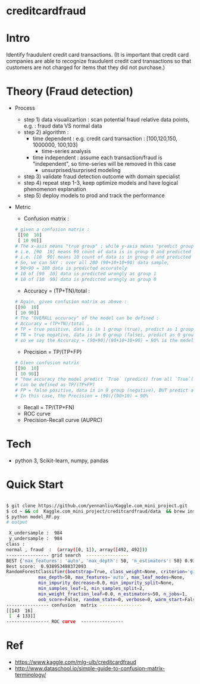 # creditcardfraud


# Intro 

Identify fraudulent credit card transactions. (It is important that credit card companies are able to recognize fraudulent credit card transactions so that customers are not charged for items that they did not purchase.)

# Theory (Fraud detection)

- Process 
	- step 1) data visualizartion : scan potential fraud relative data points, e.g. : fraud data VS normal data 
	- step 2) algorithm : 
	   - time dependent : e.g. credit card transaction : [100,120,150, 1000000, 100,103]
	      - time-series analysis 
	   - time independent : assume each transaction/fraud is "independent", so time-series will be removed in this case 
	      - unsurprised/surprised modeling 
    - step 3) validate fraud detection outcome with domain specialist
    - step 4) repeat step 1-3, keep optimize models and have logical phenomenon explanation 
    - step 5) deploy models to prod and track the performance 


- Metric
  - Confusion matrix : 
  ```python
  # given a confusion matrix :
   [[90  10]
   [ 10 90]]
  # The x-asis means "true group" ; while y-axis means "predict group"
  # i.e. [90  10] means 90 count of data is in group 0 and predicted as group 0 ; 10 count of data is in group 1 and predicted as group 0 
  # i.e. [10  90] means 10 count of data is in group 0 and predicted as group 1 ; 90 count of data is in group 1 and predicted as group 1
  # So, we can SAY : over all 200 (90+10+10+90) data sample, 
  # 90+90 = 180 data is predicted accurately 
  # 10 of [90  10] data is predicted wrongly as group 1 
  # 10 of [10  90] data is predicted wrongly as group 0  

  ```


  - Accuracy = (TP+TN)/total : 
  ```python 
  # Again, given confusion matrix as above :
  [[90  10]
  [ 10 90]]
  # The "OVERALL accuracy" of the model can be defined :
  # Accuracy = (TP+TN)/total , 
  # TP = true positive, data is in 1 group (true), predict as 1 group (true) 
  # TN = true negative, data is in 0 group (false), predict as 0 group (false) 
  # so we say the Accuracy = (90+90)/(90+10+10+90) = 90% is the model's "OVERALL" accuracy of all data points 

  ```
  - Precision = TP/(TP+FP)
  ```python 
  # Given confusion matrix 
  [[90  10]
  [ 10 90]]
  # "how accuracy the model predict `True` (predict) from all `True`(actual) group" 
  # can be defined as TP/(TP+FP) 
  # FP = false positive, data is in 0 group (negative), BUT predict as 1 group (true)
  # In this case, the Precision = (90)/(90+10) = 90%

  ```
  - Recall = TP/(TP+FN)
  - ROC curve 
  - Precision-Recall curve (AUPRC)


# Tech 
- python 3, Scikit-learn, numpy, pandas 

# Quick Start

```bash

$ git clone https://github.com/yennanliu/Kaggle.com_mini_project.git
$ cd ~ && cd  Kaggle.com_mini_project/creditcardfraud/data  && brew install unzip && unzip creditcardfraud.zip && cd .. 
$ python model_RF.py
# output

 X_undersample :  984
 y_undersample :  984
class : 
normal , fraud  :  (array([0, 1]), array([492, 492]))
---------------- grid search  ---------------- 
BEST {'max_features': 'auto', 'max_depth': 50, 'n_estimators': 50} 0.938953488372093 [mean: 0.93895, std: 0.02274, params: {'max_features': 'auto', 'max_depth': 50, 'n_estimators': 50}] <function _passthrough_scorer at 0x115c66620>
Best score:  0.938953488372093
RandomForestClassifier(bootstrap=True, class_weight=None, criterion='gini',
            max_depth=50, max_features='auto', max_leaf_nodes=None,
            min_impurity_decrease=0.0, min_impurity_split=None,
            min_samples_leaf=1, min_samples_split=2,
            min_weight_fraction_leaf=0.0, n_estimators=50, n_jobs=1,
            oob_score=False, random_state=0, verbose=0, warm_start=False)
---------------- confusion  matrix ----------------
[[143  16]
 [  4 133]]
---------------- ROC curve  ---------------- 

```
# Ref 
- https://www.kaggle.com/mlg-ulb/creditcardfraud
- http://www.dataschool.io/simple-guide-to-confusion-matrix-terminology/





